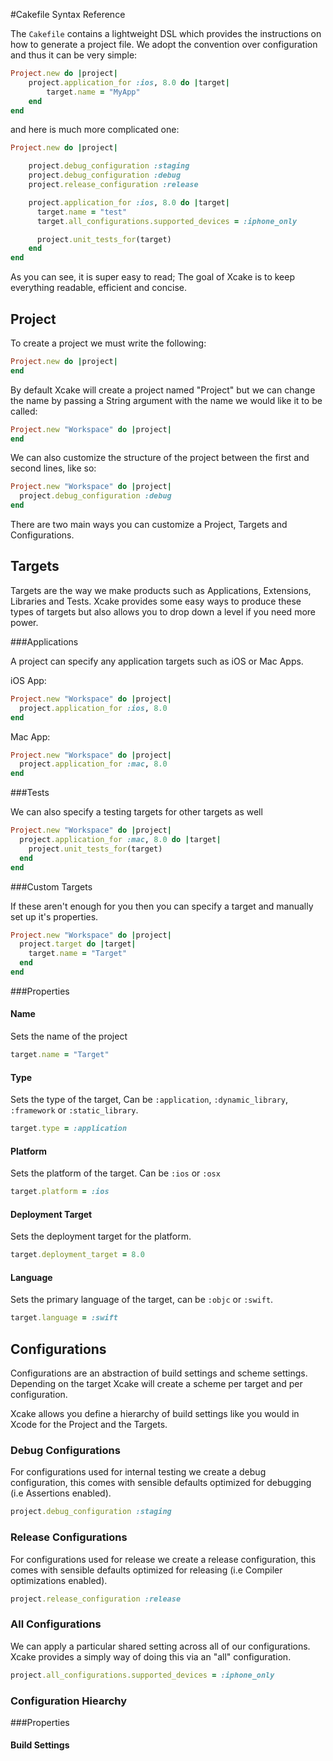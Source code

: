 #Cakefile Syntax Reference

The `Cakefile` contains a lightweight DSL which provides the instructions on how to generate
a project file. We adopt the convention over configuration and thus it can be very simple:

```ruby
Project.new do |project|
    project.application_for :ios, 8.0 do |target|
        target.name = "MyApp"
    end
end
```

and here is much more complicated one:

```ruby
Project.new do |project|

    project.debug_configuration :staging
    project.debug_configuration :debug
    project.release_configuration :release

    project.application_for :ios, 8.0 do |target|
      target.name = "test"
      target.all_configurations.supported_devices = :iphone_only

      project.unit_tests_for(target)
    end
end
```

As you can see, it is super easy to read; The goal of Xcake is to keep everything
readable, efficient and concise.

## Project

To create a project we must write the following:

```ruby
Project.new do |project|
end
```
By default Xcake will create a project named "Project" but we can change the name
by passing a String argument with the name we would like it to be called:

```ruby
Project.new "Workspace" do |project|
end
```
We can also customize the structure of the project between the first and second lines, like so:

```ruby
Project.new "Workspace" do |project|
  project.debug_configuration :debug
end
```
There are two main ways you can customize a Project, Targets and Configurations.

## Targets

Targets are the way we make products such as Applications, Extensions, Libraries and Tests.
Xcake provides some easy ways to produce these types of targets but also
allows you to drop down a level if you need more power.

###Applications

A project can specify any application targets such as iOS or Mac Apps.

iOS App:

```ruby
Project.new "Workspace" do |project|
  project.application_for :ios, 8.0
end
```

Mac App:

```ruby
Project.new "Workspace" do |project|
  project.application_for :mac, 8.0
end
```

###Tests

We can also specify a testing targets for other targets as well

```ruby
Project.new "Workspace" do |project|
  project.application_for :mac, 8.0 do |target|
    project.unit_tests_for(target)
  end
end
```

###Custom Targets

If these aren't enough for you then you can specify a target
and manually set up it's properties.

```ruby
Project.new "Workspace" do |project|
  project.target do |target|
    target.name = "Target"
  end
end
```

###Properties

#### Name

Sets the name of the project

```ruby
target.name = "Target"
```

#### Type

Sets the type of the target, Can be `:application`, `:dynamic_library`,
`:framework` or `:static_library`.

```ruby
target.type = :application
```

#### Platform

Sets the platform of the target. Can be `:ios` or `:osx`

```ruby
target.platform = :ios
```

#### Deployment Target

Sets the deployment target for the platform.

```ruby
target.deployment_target = 8.0
```

#### Language

Sets the primary language of the target, can be `:objc` or `:swift`.

```ruby
target.language = :swift
```

## Configurations

Configurations are an abstraction of build settings and scheme settings. Depending
on the target Xcake will create a scheme per target and per configuration.

Xcake allows you define a hierarchy of build settings like you would in Xcode
for the Project and the Targets.

### Debug Configurations

For configurations used for internal testing we create a debug configuration,
this comes with sensible defaults optimized for debugging (i.e Assertions enabled).

```ruby
project.debug_configuration :staging
```

### Release Configurations

For configurations used for release we create a release configuration,
this comes with sensible defaults optimized for releasing (i.e Compiler optimizations enabled).

```ruby
project.release_configuration :release
```

### All Configurations

We can apply a particular shared setting across all of our configurations.
Xcake provides a simply way of doing this via an "all" configuration.

```ruby
project.all_configurations.supported_devices = :iphone_only
```

### Configuration Hiearchy



###Properties

#### Build Settings
